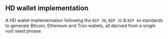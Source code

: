 ## HD wallet implementation

A HD wallet implementation following the `BIP 39`, `BIP 32` & `BIP 44` standards to generate Bitcoin, Ethereum and Tron wallets, all derived from a single root seed phrase.
